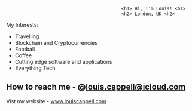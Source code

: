                                                <h1> Hi, I’m Louis! <h1>
                                               <h2> London, UK <h2>
 
  My Interests: 
  
- Travelling 
- Blockchain and Cryptocurrencies 
- Football 
- Coffee 
- Cutting edge software and applications
- Everything Tech

 
 How to reach me - @louis.cappell@icloud.com 
 - 
 Vist my website - www.louiscappell.com


